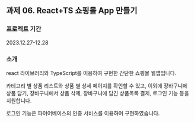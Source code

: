 ## 과제 06. React+TS 쇼핑몰 App 만들기

### 프로젝트 기간

2023.12.27-12.28

### 소개

react 라이브러리와 TypeScript를 이용하여 구현한 간단한 쇼핑몰 웹앱입니다.

카테고리 별 상품 리스트와 상품 별 상세 페이지를 확인할 수 있고, 이외에 장바구니에 상품 담기, 장바구니에서 상품 삭제, 장바구니에 담긴 상품목록 결제, 로그인 기능 등을 지원합니다.

로그인 기능은 파이어베이스의 인증 서비스를 이용하여 구현하였습니다.

